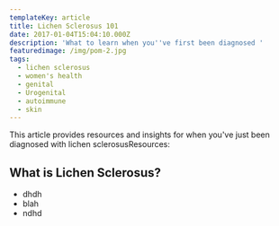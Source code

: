 ```yaml
---
templateKey: article
title: Lichen Sclerosus 101
date: 2017-01-04T15:04:10.000Z
description: 'What to learn when you''ve first been diagnosed '
featuredimage: /img/pom-2.jpg
tags:
  - lichen sclerosus
  - women's health
  - genital
  - Urogenital
  - autoimmune
  - skin
---
```

This article provides resources and insights for when you've just been diagnosed with lichen sclerosusResources:



## What is Lichen Sclerosus?

* dhdh
* blah
* ndhd
